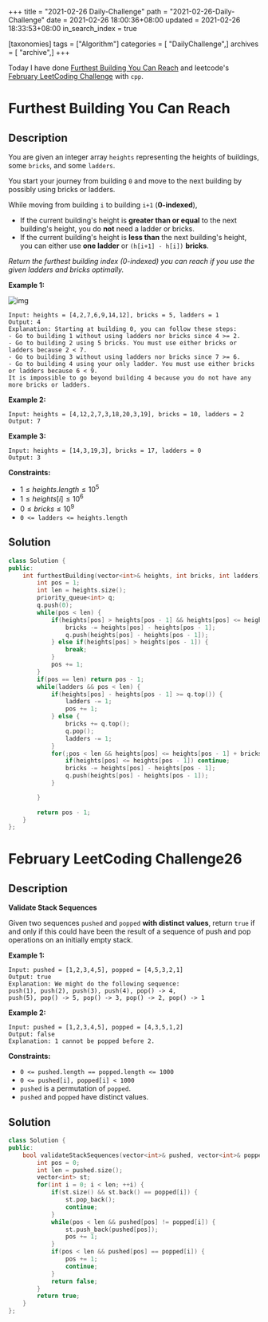 +++
title = "2021-02-26 Daily-Challenge"
path = "2021-02-26-Daily-Challenge"
date = 2021-02-26 18:00:36+08:00
updated = 2021-02-26 18:33:53+08:00
in_search_index = true

[taxonomies]
tags = ["Algorithm"]
categories = [ "DailyChallenge",]
archives = [ "archive",]
+++

Today I have done [Furthest Building You Can Reach](https://leetcode.com/problems/furthest-building-you-can-reach/submissions/) and leetcode's [February LeetCoding Challenge](https://leetcode.com/explore/challenge/card/february-leetcoding-challenge-2021/587/week-4-february-22nd-february-28th/3652/) with `cpp`.

<!-- more -->

# Furthest Building You Can Reach

## Description

You are given an integer array `heights` representing the heights of buildings, some `bricks`, and some `ladders`.

You start your journey from building `0` and move to the next building by possibly using bricks or ladders.

While moving from building `i` to building `i+1` (**0-indexed**),

- If the current building's height is **greater than or equal** to the next building's height, you do **not** need a ladder or bricks.
- If the current building's height is **less than** the next building's height, you can either use **one ladder** or `(h[i+1] - h[i])` **bricks**.

*Return the furthest building index (0-indexed) you can reach if you use the given ladders and bricks optimally.*

 

**Example 1:**

![img](https://assets.leetcode.com/uploads/2020/10/27/q4.gif)

```
Input: heights = [4,2,7,6,9,14,12], bricks = 5, ladders = 1
Output: 4
Explanation: Starting at building 0, you can follow these steps:
- Go to building 1 without using ladders nor bricks since 4 >= 2.
- Go to building 2 using 5 bricks. You must use either bricks or ladders because 2 < 7.
- Go to building 3 without using ladders nor bricks since 7 >= 6.
- Go to building 4 using your only ladder. You must use either bricks or ladders because 6 < 9.
It is impossible to go beyond building 4 because you do not have any more bricks or ladders.
```

**Example 2:**

```
Input: heights = [4,12,2,7,3,18,20,3,19], bricks = 10, ladders = 2
Output: 7
```

**Example 3:**

```
Input: heights = [14,3,19,3], bricks = 17, ladders = 0
Output: 3
```

 

**Constraints:**

- $1 \le heights.length \le 10^5$
- $1 \le heights[i] \le 10^6$
- $0 \le bricks \le 10^9$
- `0 <= ladders <= heights.length`

## Solution

``` cpp
class Solution {
public:
    int furthestBuilding(vector<int>& heights, int bricks, int ladders) {
        int pos = 1;
        int len = heights.size();
        priority_queue<int> q;
        q.push(0);
        while(pos < len) {
            if(heights[pos] > heights[pos - 1] && heights[pos] <= heights[pos - 1] + bricks) {
                bricks -= heights[pos] - heights[pos - 1];
                q.push(heights[pos] - heights[pos - 1]);
            } else if(heights[pos] > heights[pos - 1]) {
                break;
            }
            pos += 1;
        }
        if(pos == len) return pos - 1;
        while(ladders && pos < len) {
            if(heights[pos] - heights[pos - 1] >= q.top()) {
                ladders -= 1;
                pos += 1;
            } else {
                bricks += q.top();
                q.pop();
                ladders -= 1;
            }
            for(;pos < len && heights[pos] <= heights[pos - 1] + bricks; pos += 1) {
                if(heights[pos] <= heights[pos - 1]) continue;
                bricks -= heights[pos] - heights[pos - 1];
                q.push(heights[pos] - heights[pos - 1]);
            }

        }
        
        return pos - 1;
    }
};
```

# February LeetCoding Challenge26

## Description

**Validate Stack Sequences**

Given two sequences `pushed` and `popped` **with distinct values**, return `true` if and only if this could have been the result of a sequence of push and pop operations on an initially empty stack.

 

**Example 1:**

```
Input: pushed = [1,2,3,4,5], popped = [4,5,3,2,1]
Output: true
Explanation: We might do the following sequence:
push(1), push(2), push(3), push(4), pop() -> 4,
push(5), pop() -> 5, pop() -> 3, pop() -> 2, pop() -> 1
```

**Example 2:**

```
Input: pushed = [1,2,3,4,5], popped = [4,3,5,1,2]
Output: false
Explanation: 1 cannot be popped before 2.
```

 

**Constraints:**

- `0 <= pushed.length == popped.length <= 1000`
- `0 <= pushed[i], popped[i] < 1000`
- `pushed` is a permutation of `popped`.
- `pushed` and `popped` have distinct values.

## Solution

``` cpp
class Solution {
public:
    bool validateStackSequences(vector<int>& pushed, vector<int>& popped) {
        int pos = 0;
        int len = pushed.size();
        vector<int> st;
        for(int i = 0; i < len; ++i) {
            if(st.size() && st.back() == popped[i]) {
                st.pop_back();
                continue;
            }
            while(pos < len && pushed[pos] != popped[i]) {
                st.push_back(pushed[pos]);
                pos += 1;
            }
            if(pos < len && pushed[pos] == popped[i]) {
                pos += 1;
                continue;
            }
            return false;
        }
        return true;
    }
};
```
